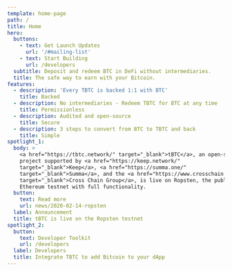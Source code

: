 ```yaml
---
template: home-page
path: /
title: Home
hero:
  buttons:
    - text: Get Launch Updates
      url: '/#mailing-list'
    - text: Start Building
      url: /developers
  subtitle: Deposit and redeem BTC in DeFi without intermediaries.
  title: The safe way to earn with your Bitcoin.
features:
  - description: 'Every TBTC is backed 1:1 with BTC'
    title: Backed
  - description: No intermediaries - Redeem TBTC for BTC at any time
    title: Permissionless
  - description: Audited and open-source
    title: Secure
  - description: 3 steps to convert from BTC to TBTC and back
    title: Simple
spotlight_1:
  body: >
    <a href="https://tbtc.network/" target="_blank">tBTC</a>, an open-source
    project supported by <a href="https://keep.network/"
    target="_blank">Keep</a>, <a href="https://summa.one/"
    target="_blank">Summa</a>, and the <a href="https://www.crosschain.group/"
    target="_blank">Cross Chain Group</a>, is live on Ropsten, the public
    Ethereum testnet with full functionality.
  button:
    text: Read more
    url: news/2020-02-14-ropsten
  label: Announcement
  title: tBTC is live on the Ropsten testnet
spotlight_2:
  button:
    text: Developer Toolkit
    url: /developers
  label: Developers
  title: Integrate TBTC to add Bitcoin to your dApp
---
```


